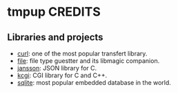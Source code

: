 tmpup CREDITS
=============

Libraries and projects
----------------------

- [curl][]: one of the most popular transfert library.
- [file][]: file type guestter and its libmagic companion.
- [jansson][]: JSON library for C.
- [kcgi][]: CGI library for C and C++.
- [sqlite][]: most popular embedded database in the world.

[curl]: https://curl.se
[file]: https://www.darwinsys.com/file
[jansson]: https://github.com/akheron/jansson
[kcgi]: https://kristaps.bsd.lv/kcgi
[sqlite]: https://www.sqlite.org
